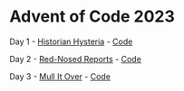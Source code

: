 # Advent of Code 2023

Day 1 - [Historian Hysteria](https://adventofcode.com/2024/day/1) - [Code](https://github.com/Matt-B/advent-of-code-2024/blob/main/src/main/kotlin/uk/co/mattbailey/adventofcode2024/Day01.kt)

Day 2 - [Red-Nosed Reports](https://adventofcode.com/2024/day/2) - [Code](https://github.com/Matt-B/advent-of-code-2024/blob/main/src/main/kotlin/uk/co/mattbailey/adventofcode2024/Day02.kt)

Day 3 - [Mull It Over](https://adventofcode.com/2024/day/3) - [Code](https://github.com/Matt-B/advent-of-code-2024/blob/main/src/main/kotlin/uk/co/mattbailey/adventofcode2024/Day03.kt)